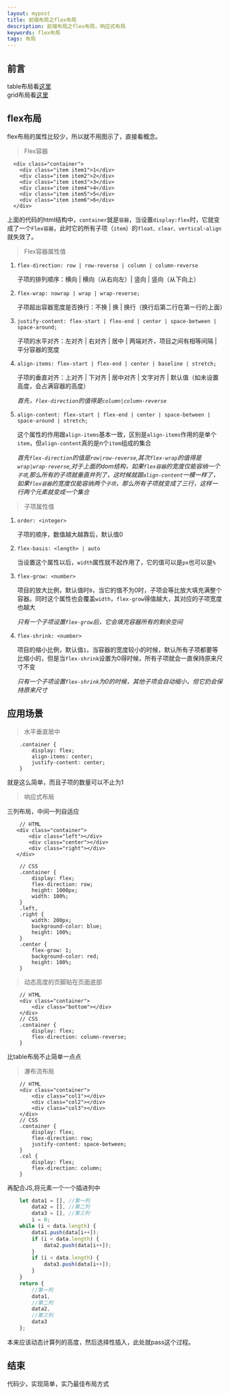```yaml
---
layout: mypost
title: 前端布局之flex布局
description: 前端布局之flex布局，响应式布局
keywords: flex布局
tags: 布局
---
```


## 前言
table布局看[这里]()            
grid布局看[这里]()           
## flex布局
flex布局的属性比较少，所以就不用图示了，直接看概念。
> Flex容器

```
  <div class="container">
    <div class="item item1">1</div>
    <div class="item item2">2</div>
    <div class="item item3">3</div>
    <div class="item item4">4</div>
    <div class="item item5">5</div>
    <div class="item item6">6</div>
  </div>
```

上面的代码的html结构中，`container`就是`容器`，当设置`display:flex`时，它就变成了一个`Flex容器`，此时它的所有子项（`item`）的`float、clear、vertical-align`就失效了。

> Flex容器属性值

1. `flex-direction: row | row-reverse | column | column-reverse`
 
    子项的排列顺序：横向 | 横向（从右向左）| 竖向 | 竖向（从下向上）
2. `flex-wrap: nowrap | wrap | wrap-reverse;`

    子项超出容器宽度是否换行：不换 | 换 | 换行（换行后第二行在第一行的上面）
3. `justify-content: flex-start | flex-end | center | space-between | space-around;`

    子项的水平对齐：左对齐 | 右对齐 | 居中 | 两端对齐，项目之间有相等间隔 | 平分容器的宽度
4. `align-items: flex-start | flex-end | center | baseline | stretch;`

    子项的垂直对齐：上对齐 | 下对齐 | 居中对齐 | 文字对齐 | 默认值（如未设置高度，会占满容器的高度）
    
    *首先，`flex-direction`的值得是`column|column-reverse`*
5. `align-content: flex-start | flex-end | center | space-between | space-around | stretch;`

    这个属性的作用跟`align-items`基本一致，区别是`align-items`作用的是单个`item`，但`align-content`真的是n个`item`组成的集合
    
    *首先`flex-direction`的值是`row|row-reverse`,其次`flex-wrap`的值得是` wrap|wrap-reverse`,对于上面的dom结构，如果`flex容器`的宽度仅能容纳一个`子项`,那么所有的子项就垂直并列了，这时候就跟`align-content`一模一样了，如果`flex容器`的宽度仅能容纳两个`子项`，那么所有子项就变成了三行，这样一行两个元素就变成一个集合*
  
> 子项属性值

1. `order: <integer>`
    
    子项的顺序，数值越大越靠后，默认值0
2. `flex-basis: <length> | auto`
    
    当设置这个属性以后，`width`属性就不起作用了，它的值可以是`px`也可以是`%`
3. `flex-grow: <number>`
    
    项目的放大比例，默认值时`0`，当它的值不为0时，子项会等比放大填充满整个容器。同时这个属性也会覆盖`width`，`flex-grow`得值越大，其对应的子项宽度也越大

    *只有一个子项设置`flex-grow`后，它会填充容器所有的剩余空间*

4. `flex-shrink: <number>`
    
    项目的缩小比例，默认值`1`，当容器的宽度较小的时候，默认所有子项都要等比缩小的，但是当`flex-shrink`设置为0得时候，所有子项就会一直保持原来尺寸不变

    *只有一个子项设置`flex-shrink`为0的时候，其他子项会自动缩小，但它扔会保持原来尺寸*

## 应用场景
> 水平垂直居中

```
    .container {
        display: flex;
        align-items: center;
        justify-content: center;
    }
```
就是这么简单，而且子项的数量可以不止为1

> 响应式布局

三列布局，中间一列自适应

```
    // HTML
   <div class="container">
       <div class="left"></div>
       <div class="center"></div>
       <div class="right"></div>
   </div> 
    
    // CSS
    .container {
        display: flex;
        flex-direction: row;
        height: 1000px;
        width: 100%;
    }
    .left,
    .right {
        width: 200px;
        background-color: blue;
        height: 100%;
    }
    .center {
        flex-grow: 1;
        background-color: red;
        height: 100%;
    }
```

> 动态高度的页脚贴在页面底部

```
    // HTML
    <div class="container">
        <div class="bottom"></div>
    </div>
    // CSS
    .container {
        display: flex;
        flex-direction: column-reverse;    
    }
```
比table布局不止简单一点点

> 瀑布流布局

```
    // HTML
    <div class="container">
        <div class="col1"></div>
        <div class="col2"></div>
        <div class="col3"></div>
    </div>
    // CSS
    .container {
        display: flex;
        flex-direction: row;
        justify-content: space-between;
    }
    .col {
        display: flex;
        flex-direction: column;
    }
```
再配合JS,将元素一个一个插进列中
```javascript
    let data1 = [], //第一列
        data2 = [], //第二列
        data3 = [], //第三列
        i = 0;
    while (i < data.length) {
        data1.push(data[i++]);
        if (i < data.length) {
            data2.push(data[i++]);
        }
        if (i < data.length) {
            data3.push(data[i++]);
        }
    }
    return {
        //第一列
        data1,
        //第二列
        data2,
        //第三列
        data3
    };
```
本来应该动态计算列的高度，然后选择性插入，此处就pass这个过程。

## 结束
代码少，实现简单，实乃最佳布局方式
